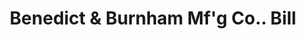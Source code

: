 ---
doi: 10.7916/D85440JN
date_other: '1879'
date_other_textual: '1879'
form: printed ephemera
genre:
- Invoices
name:
- Benedict & Burnham Mf'g Co.
object_in_context_url: https://biggert.cul.columbia.edu/items/view/ave_biggert_00329
subject_hierarchical_geographic:
- Boston, Massachusetts, United States
subject_name:
- Benedict & Burnham Mf'g Co.
title: Benedict & Burnham Mf'g Co.. Bill
sort_title: Benedict & Burnham Mf'g Co.. Bill
call_number: ave_biggert_00329
coordinates:
- 42.35805555555556,-71.06361111111111
pid: ave_biggert_00329
identifiers: ave_biggert_00329
thumbnail: https://derivativo-1.library.columbia.edu/iiif/2/ldpd:344092/full/!256,256/0/native.jpg
permalink: /biggert/ave_biggert_00329/
layout: iiif-image-page
---